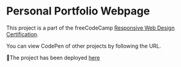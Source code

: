 # Personal Portfolio Webpage
This project is a part of the freeCodeCamp [Responsive Web Design Certification](https://www.freecodecamp.org/certification/fernfofy/responsive-web-design). 

You can view CodePen of other projects by following the URL. 


🌷The project has been deployed [here](https://fern-personal-port.netlify.app/)
